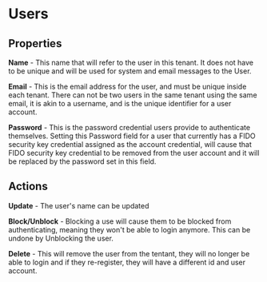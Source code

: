 Users
========

## Properties

**Name** - This name that will refer to the user in this tenant.  It does not have to be unique and will be used for system and email messages to the User.

**Email** - This is the email address for the user, and must be unique inside each tenant.  There can not be two users in the same tenant using the same email, it is akin to a username, and is the unique identifier for a user account.

**Password** - This is the password credential users provide to authenticate themselves.  Setting this Password field for a user that currently has a FIDO security key credential assigned as the account credential, will cause that FIDO security key credential to be removed from the user account and it will be replaced by the password set in this field.

## Actions

**Update** - The user's name can be updated

**Block/Unblock** - Blocking a use will cause them to be blocked from authenticating, meaning they won't be able to login anymore.  This can be undone by Unblocking the user.

**Delete** - This will remove the user from the tentant, they will no longer be able to login and if they re-register, they will have a different id and user account.